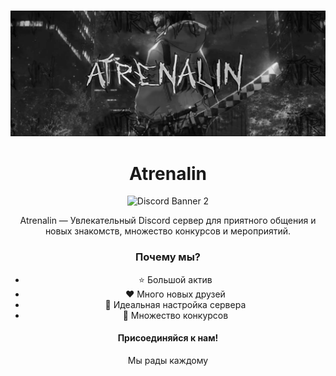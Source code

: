 #
<div align="center">
<img src="./assets/imgs/banner.png"> 
<h1>Atrenalin</h1>

![Discord Banner 2](https://discordapp.com/api/guilds/928017998491566100/widget.png?style=banner2)
<p>Atrenalin — Увлекательный Discord сервер для приятного общения и новых знакомств, множество конкурсов и мероприятий.</p>

<h3>Почему мы?</h3>
<ul>
<li>⭐ Большой актив</li>
<li>❤️ Много новых друзей</li>
<li>📖 Идеальная настройка сервера</li>
<li>🎁 Множество конкурсов</li>
</ul>
<h4>Присоединяйся к нам!</h4>
<p>Мы рады каждому</p>
</div>
